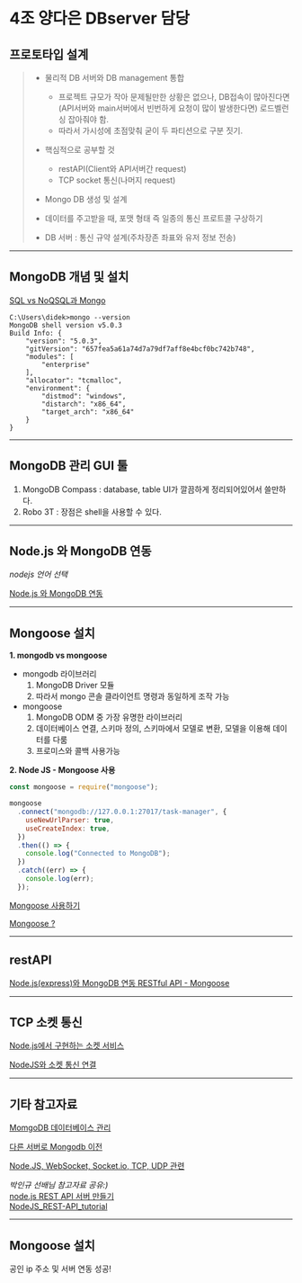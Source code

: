 4조 양다은 DBserver 담당
==================
프로토타입 설계
-----------------
>- 물리적 DB 서버와 DB management 통합   
>   * 프로젝트 규모가 작아 문제될만한 상황은 없으나, DB접속이 많아진다면(API서버와 main서버에서 빈번하게 요청이 많이 발생한다면) 로드벨런싱 잡아줘야 함.   
>   * 따라서 가시성에 초점맞춰 굳이 두 파티션으로 구분 짓기.
> 
>- 핵심적으로 공부할 것
>   * restAPI(Client와 API서버간 request)
>   * TCP socket 통신(나머지 request)
>
>- Mongo DB 생성 및 설계
>
>- 데이터를 주고받을 때, 포맷 형태 즉 일종의 통신 프로트콜 구상하기
>
>- DB 서버 : 통신 규약 설계(주차장존 좌표와 유저 정보 전송)  

***
MongoDB 개념 및 설치
-----------------
[SQL vs NoQSQL과 Mongo](https://velog.io/@ckstn0777/MongoDB%EB%9E%80)
```
C:\Users\didek>mongo --version
MongoDB shell version v5.0.3
Build Info: {
    "version": "5.0.3",
    "gitVersion": "657fea5a61a74d7a79df7aff8e4bcf0bc742b748",
    "modules": [
        "enterprise"
    ],
    "allocator": "tcmalloc",
    "environment": {
        "distmod": "windows",
        "distarch": "x86_64",
        "target_arch": "x86_64"
    }
}
```

***
MongoDB 관리 GUI 툴
-----------------
1. MongoDB Compass : database, table UI가 깔끔하게 정리되어있어서 쓸만하다.
2. Robo 3T : 장점은 shell을 사용할 수 있다.

***
Node.js 와 MongoDB 연동 
-----------------
_nodejs 언어 선택_

[Node.js 와 MongoDB 연동](https://velog.io/@ckstn0777/MongoDB%EB%A5%BC-%EC%82%AC%EC%9A%A9%ED%95%B4%EB%B3%B4%EC%9E%90)

***
Mongoose 설치
-----------------
**1. mongodb vs mongoose**   

- mongodb 라이브러리
    1. MongoDB Driver 모듈
    2. 따라서 mongo 콘솔 클라이언트 명령과 동일하게 조작 가능
- mongoose
    1. MongoDB ODM 중 가장 유명한 라이브러리
    2. 데이터베이스 연결, 스키마 정의, 스키마에서 모델로 변환, 모델을 이용해 데이터를 다룸
    3. 프로미스와 콜백 사용가능

**2. Node JS - Mongoose 사용**
```js
const mongoose = require("mongoose");

mongoose
  .connect("mongodb://127.0.0.1:27017/task-manager", {
    useNewUrlParser: true,
    useCreateIndex: true,
  })
  .then(() => {
    console.log("Connected to MongoDB");
  })
  .catch((err) => {
    console.log(err);
  });
```
[Mongoose 사용하기](https://velog.io/@ckstn0777/Mongoose-%EC%82%AC%EC%9A%A9%ED%95%98%EA%B8%B0)

[Mongoose ?](https://dev-skill.tistory.com/77)

***
restAPI
-----------------
[Node.js(express)와 MongoDB 연동 RESTful API - Mongoose](https://poiemaweb.com/mongoose)
***
TCP 소켓 통신 
-----------------
[Node.js에서 구현하는 소켓 서비스](https://mylko72.gitbooks.io/node-js/content/chapter8/intro.html)

[NodeJS와 소켓 통신 연결](https://kimyc1223.github.io/2019-11-27-HoloLens004/)

***
기타 참고자료 
-----------------
[MomgoDB 데이터베이스 관리](https://c5ecbb38d638.gitbooks.io/mongodb-install-manual/content/b370_c774_d130_bca0_c774_c2a4_ad00_b9ac.html)

[다른 서버로 Mongodb 이전](https://novemberde.github.io/post/2017/07/01/Mongodb_transport/)

[Node.JS, WebSocket, Socket.io, TCP, UDP 관련](https://202psj.tistory.com/1199)

_박인규 선배님 참고자료 공유:)_   
[node.js REST API 서버 만들기](https://velog.io/@wimes/series/back-end)   
[NodeJS_REST-API_tutorial](https://github.com/kiryun/NodeJS_REST-API_template)

***
Mongoose 설치
-----------------
공인 ip 주소 및 서버 연동 성공!
